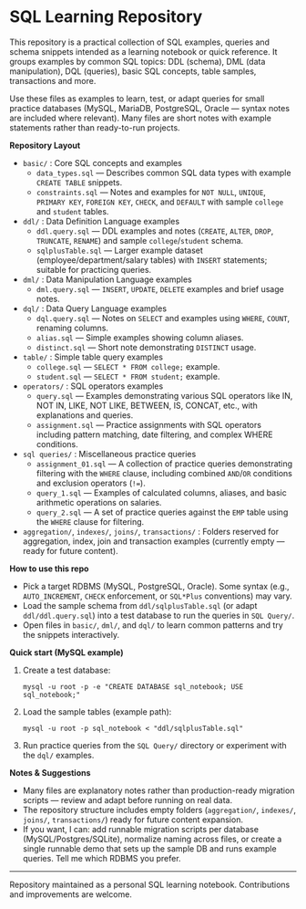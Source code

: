 # SQL Learning Repository

This repository is a practical collection of SQL examples, queries and schema snippets intended as a learning notebook or quick reference. It groups examples by common SQL topics: DDL (schema), DML (data manipulation), DQL (queries), basic SQL concepts, table samples, transactions and more.

Use these files as examples to learn, test, or adapt queries for small practice databases (MySQL, MariaDB, PostgreSQL, Oracle — syntax notes are included where relevant). Many files are short notes with example statements rather than ready-to-run projects.

**Repository Layout**
- `basic/` : Core SQL concepts and examples
	- `data_types.sql` — Describes common SQL data types with example `CREATE TABLE` snippets.
	- `constraints.sql` — Notes and examples for `NOT NULL`, `UNIQUE`, `PRIMARY KEY`, `FOREIGN KEY`, `CHECK`, and `DEFAULT` with sample `college` and `student` tables.
- `ddl/` : Data Definition Language examples
	- `ddl.query.sql` — DDL examples and notes (`CREATE`, `ALTER`, `DROP`, `TRUNCATE`, `RENAME`) and sample `college`/`student` schema.
	- `sqlplusTable.sql` — Larger example dataset (employee/department/salary tables) with `INSERT` statements; suitable for practicing queries.
- `dml/` : Data Manipulation Language examples
	- `dml.query.sql` — `INSERT`, `UPDATE`, `DELETE` examples and brief usage notes.
- `dql/` : Data Query Language examples
	- `dql.query.sql` — Notes on `SELECT` and examples using `WHERE`, `COUNT`, renaming columns.
	- `alias.sql` — Simple examples showing column aliases.
	- `distinct.sql` — Short note demonstrating `DISTINCT` usage.
- `table/` : Simple table query examples
	- `college.sql` — `SELECT * FROM college;` example.
	- `student.sql` — `SELECT * FROM student;` example.
- `operators/` : SQL operators examples
	- `query.sql` — Examples demonstrating various SQL operators like IN, NOT IN, LIKE, NOT LIKE, BETWEEN, IS, CONCAT, etc., with explanations and queries.
	- `assignment.sql` — Practice assignments with SQL operators including pattern matching, date filtering, and complex WHERE conditions.
- `sql queries/` : Miscellaneous practice queries
	- `assignment_01.sql` — A collection of practice queries demonstrating filtering with the `WHERE` clause, including combined `AND`/`OR` conditions and exclusion operators (`!=`).
	- `query_1.sql` — Examples of calculated columns, aliases, and basic arithmetic operations on salaries.
	- `query_2.sql` — A set of practice queries against the `EMP` table using the `WHERE` clause for filtering.
- `aggregation/`, `indexes/`, `joins/`, `transactions/` : Folders reserved for aggregation, index, join and transaction examples (currently empty — ready for future content).

**How to use this repo**
- Pick a target RDBMS (MySQL, PostgreSQL, Oracle). Some syntax (e.g., `AUTO_INCREMENT`, `CHECK` enforcement, or `SQL*Plus` conventions) may vary.
- Load the sample schema from `ddl/sqlplusTable.sql` (or adapt `ddl/ddl.query.sql`) into a test database to run the queries in `SQL Query/`.
- Open files in `basic/`, `dml/`, and `dql/` to learn common patterns and try the snippets interactively.

**Quick start (MySQL example)**
1. Create a test database:

	 ```pwsh
	 mysql -u root -p -e "CREATE DATABASE sql_notebook; USE sql_notebook;"
	 ```
2. Load the sample tables (example path):

	 ```pwsh
	 mysql -u root -p sql_notebook < "ddl/sqlplusTable.sql"
	 ```
3. Run practice queries from the `SQL Query/` directory or experiment with the `dql/` examples.

**Notes & Suggestions**
- Many files are explanatory notes rather than production-ready migration scripts — review and adapt before running on real data.
- The repository structure includes empty folders (`aggregation/`, `indexes/`, `joins/`, `transactions/`) ready for future content expansion.
- If you want, I can: add runnable migration scripts per database (MySQL/Postgres/SQLite), normalize naming across files, or create a single runnable demo that sets up the sample DB and runs example queries. Tell me which RDBMS you prefer.

---

Repository maintained as a personal SQL learning notebook. Contributions and improvements are welcome.
